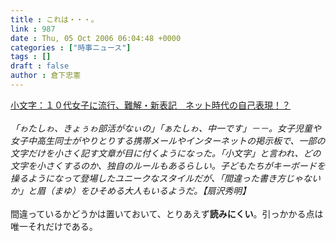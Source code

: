 ```yaml
---
title : これは・・・。
link : 987
date : Thu, 05 Oct 2006 06:04:48 +0000
categories : ["時事ニュース"]
tags : []
draft : false
author : 倉下忠憲
---
```


<A HREF="http://www.mainichi-msn.co.jp/kurashi/katei/news/20061005ddm013100062000c.html" TARGET="_blank">小文字：１０代女子に流行、難解・新表記　ネット時代の自己表現！？</A><BR><BR><I>「ゎたしゎ、きょぅゎ部活がなぃの」「ぁたしゎ、中一です」－－。女子児童や女子中高生同士がやりとりする携帯メールやインターネットの掲示板で、一部の文字だけを小さく記す文章が目に付くようになった。「小文字」と言われ、どの文字を小さくするのか、独自のルールもあるらしい。子どもたちがキーボードを操るようになって登場したユニークなスタイルだが、「間違った書き方じゃないか」と眉（まゆ）をひそめる大人もいるようだ。【扇沢秀明】</I><BR><BR>間違っているかどうかは置いておいて、とりあえず<B>読みにくい</B>。引っかかる点は唯一それだけである。<br><br>
